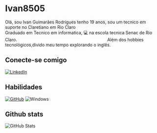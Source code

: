 # Ivan8505
Olá, sou Ivan Guimarães Rodrigues tenho 19 anos, sou um tecnico em suporte no Claretiano em Rio Claro                        
Graduado em Tecnico em informatica, :computer: na escola tecnica Senac de Rio Claro.                                                                 
          Além dos hobbies tecnológicos,divido meu tempo explorando o inglês.
## Conecte-se comigo
[![LinkedIn](https://img.shields.io/badge/LinkedIn-0077B5?style=for-the-badge&logo=linkedin&logoColor=white)](https://www.linkedin.com/in/ivan8505)  
                    


## Habilidades
[![GitHub](https://img.shields.io/badge/GitHub-100000?style=for-the-badge&logo=github&logoColor=white)](https://github.com/ivan8505)
![Windows](https://img.shields.io/badge/Windows-000?style=for-the-badge&logo=windows&logoColor=2CA5E0)



## Github stats
![GitHub Stats](https://github-readme-stats.vercel.app/api?username=ivan8505&theme=transparent&bg_color=122&border_color=40A5DC&show_icons=true&icon_color=50A5DC&title_color=E94D5F&text_color=EEB)
